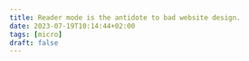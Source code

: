 ```yaml
---
title: Reader mode is the antidote to bad website design.
date: 2023-07-19T10:14:44+02:00
tags: [micro]
draft: false
---
```

